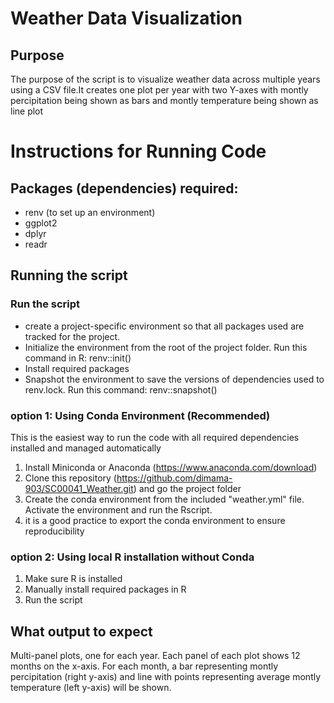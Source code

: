 # Weather Data Visualization

## Purpose
The purpose of the script is to visualize weather data across multiple years using a CSV file.It creates one plot per year with two Y-axes with montly percipitation being shown as bars and montly temperature being shown as line plot 

# Instructions for Running Code

## Packages (dependencies) required:
- renv (to set up an environment)
- ggplot2
- dplyr 
- readr

## Running the script

### Run the script
- create a project-specific environment so that all packages used are tracked for the project. 
- Initialize the environment from the root of the project folder. Run this command in R: renv::init()
- Install required packages
- Snapshot the environment to save the versions of dependencies used to renv.lock. Run this command: renv::snapshot() 

### option 1: Using Conda Environment (Recommended)
This is the easiest way to run the code with all required dependencies installed and managed automatically
1. Install Miniconda or Anaconda (https://www.anaconda.com/download)
2. Clone this repository (https://github.com/dimama-903/SC00041_Weather.git) and go the project folder
3. Create the conda environment from the included "weather.yml" file. Activate the environment and run the Rscript.
4. it is a good practice to export the conda environment to ensure reproducibility

### option 2: Using local R installation without Conda
1. Make sure R is installed
2. Manually install required packages in R
3. Run the script

## What output to expect
Multi-panel plots, one for each year. Each panel of each plot shows 12 months on the x-axis. For each month, a bar representing montly percipitation (right y-axis) and line with points representing average montly temperature (left y-axis) will be shown.
